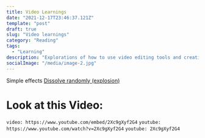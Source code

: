 ```yaml
---
title: Video Learnings
date: "2021-12-17T23:46:37.121Z"
template: "post"
draft: true
slug: "Video learnings"
category: "Reading"
tags:
  - "Learning"
description: "Explorations of how to use video editing tools and creating compelling story lines"
socialImage: "/media/image-2.jpg"
---
```


Simple effects
[Dissolve randomly (explosion)](https://www.youtube.com/watch?v=85cUSrjVukY&t=370s)


# Look at this Video:

`video: https://www.youtube.com/embed/2Xc9gXyf2G4`
`youtube: https://www.youtube.com/watch?v=2Xc9gXyf2G4`
`youtube: 2Xc9gXyf2G4`